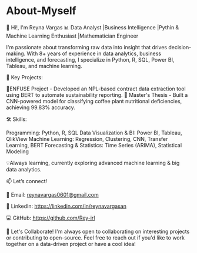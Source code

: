 # About-Myself

👋 Hi!, I'm Reyna Vargas
📊 Data Analyst |Business Intelligence |Pythin & Machine Learning Enthusiast |Mathematician Engineer

I'm passionate about transforming raw data into insight that drives decision-making. With 8+ years of experience in data analytics, business intelligence, and forecasting, I specialize in Python, R, SQL, Power BI, Tableau, and machine learning.

🔬 Key Projects:

🚀ENFUSE Project - Developed an NPL-based contract data extraction tool using BERT to automate sustainability reporting.
🌿 Master's Thesis - Built a CNN-powered model for classifying coffee plant nutritional deficiencies, achieving 99.83% accuracy.

🛠️ Skills:

Programming: Python, R, SQL
Data Visualization & BI: Power BI, Tableau, QlikView
Machine Learning: Regression, Clustering, CNN, Transfer Learning, BERT
Forecasting & Statistics: Time Series (ARIMA), Statistical Modeling

💡Always learning, currently exploring advanced machine learning & big data analytics.

📫 Let’s connect!

📧 Email: reynavargas0601@gmail.com

🔗 LinkedIn: https://linkedin.com/in/reynavargasan

💻 GitHub: https://github.com/Rey-irl

📌 Let's Collaborate! I'm always open to collaborating on interesting projects or contributing to open-source. Feel free to reach out if you'd like to work together on a data-driven project or have a cool idea!
